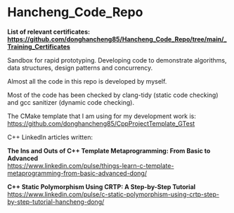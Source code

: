 # Hancheng_Code_Repo
**List of relevant certificates: https://github.com/donghancheng85/Hancheng_Code_Repo/tree/main/_Training_Certificates**

Sandbox for rapid prototyping. Developing code to demonstrate algorithms, data structures, design patterns and concurrency.

Almost all the code in this repo is developed by myself.

Most of the code has been checked by clang-tidy (static code checking) and gcc sanitizer (dynamic code checking). 

The CMake template that I am using for my development work is: <br>https://github.com/donghancheng85/CppProjectTemplate_GTest

C++ LinkedIn articles written:

**The Ins and Outs of C++ Template Metaprogramming: From Basic to Advanced** <br>
https://www.linkedin.com/pulse/things-learn-c-template-metaprogramming-from-basic-advanced-dong/

**C++ Static Polymorphism Using CRTP: A Step-by-Step Tutorial** <br>
https://www.linkedin.com/pulse/c-static-polymorphism-using-crtp-step-by-step-tutorial-hancheng-dong/



 
